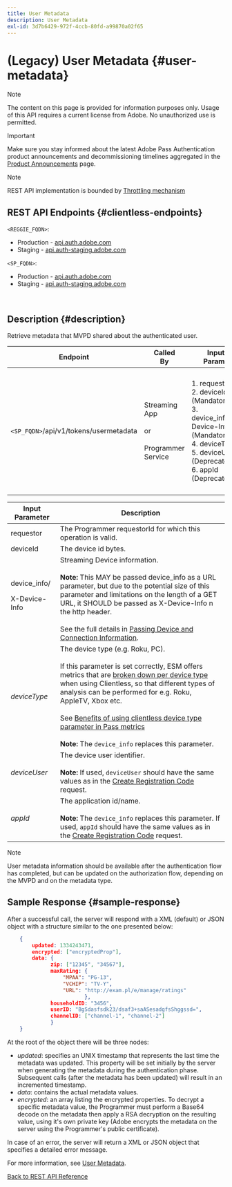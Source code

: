 ```yaml
---
title: User Metadata
description: User Metadata
exl-id: 3d7b6429-972f-4ccb-80fd-a99870a02f65
---
```

# (Legacy) User Metadata {#user-metadata}

>[!NOTE]
>
>The content on this page is provided for information purposes only. Usage of this API requires a current license from Adobe. No unauthorized use is permitted.

>[!IMPORTANT]
>
> Make sure you stay informed about the latest Adobe Pass Authentication product announcements and decommissioning timelines aggregated in the [Product Announcements](/help/authentication/product-announcements.md) page.

>[!NOTE]
>
> REST API implementation is bounded by [Throttling mechanism](/help/authentication/integration-guide-programmers/throttling-mechanism.md)

## REST API Endpoints {#clientless-endpoints}

`<REGGIE_FQDN>`:

* Production - [api.auth.adobe.com](http://api.auth.adobe.com/)
* Staging - [api.auth-staging.adobe.com](http://api.auth-staging.adobe.com/)

`<SP_FQDN>`:

* Production - [api.auth.adobe.com](http://api.auth.adobe.com/)
* Staging - [api.auth-staging.adobe.com](http://api.auth-staging.adobe.com/)

</br>

## Description {#description}

Retrieve metadata that MVPD shared about the authenticated user.

  
| Endpoint | Called  </br>By | Input   </br>Params | HTTP  </br>Method | Response | HTTP  </br>Response |
| --- | --- | --- | --- | --- | --- |
| `<SP_FQDN>`/api/v1/tokens/usermetadata | Streaming App</br></br>or</br></br>Programmer Service | 1.  requestor</br>2.  deviceId (Mandatory)</br>3.  device_info/X-Device-Info (Mandatory)</br>4.  deviceType</br>5.  deviceUser (Deprecated)</br>6.  appId (Deprecated) | GET | XML or JSON containing user metadata or error details if unsuccessful. | 200 - Success<p>404 - No metadata found<p>412 - Invalid AuthN Token (e.g., expired token) |

  
| Input Parameter              | Description                                                                                                                                                                                                                                                                                                                                                                                                                                                                                                                                                                                                                                                     |
|------------------------------|-----------------------------------------------------------------------------------------------------------------------------------------------------------------------------------------------------------------------------------------------------------------------------------------------------------------------------------------------------------------------------------------------------------------------------------------------------------------------------------------------------------------------------------------------------------------------------------------------------------------------------------------------------------------|
| requestor                    | The Programmer requestorId for which this operation is valid.                                                                                                                                                                                                                                                                                                                                                                                                                                                                                                                                                                                                   |
| deviceId                     | The device id bytes.                                                                                                                                                                                                                                                                                                                                                                                                                                                                                                                                                                                                                                            |
| device_info/<p>X-Device-Info | Streaming Device information.</br></br> **Note:** This MAY be passed device_info as a URL parameter, but due to the potential size of this parameter and limitations on the length of a GET URL, it SHOULD be passed as X-Device-Info n the http header. </br></br> See the full details in [Passing Device and Connection Information](/help/authentication/integration-guide-programmers/legacy/client-information/passing-client-information-device-connection-and-application.md).                                                                                                                                                                                                    |
| _deviceType_                 | The device type (e.g. Roku, PC).</br></br> If this parameter is set correctly, ESM offers metrics that are [broken down per device type](/help/authentication/integration-guide-programmers/features-premium/esm/entitlement-service-monitoring-overview.md#progr-filter-metrics) when using Clientless, so that different types of analysis can be performed for e.g. Roku, AppleTV, Xbox etc.</br></br> See [Benefits of using clientless device type parameter in Pass metrics](/help/authentication/integration-guide-programmers/legacy/notes-technical/benefits-of-using-the-clientless-devicetype-parameter-in-pass-metrics.md) </br></br> **Note:** The `device_info` replaces this parameter. |
| _deviceUser_                 | The device user identifier.</br></br> **Note:** If used, `deviceUser` should have the same values as in the [Create Registration Code](/help/authentication/integration-guide-programmers/legacy/rest-api-v1/apis/registration-code-request.md) request.                                                                                                                                                                                                                                                                                                                                                                                                        |
| _appId_                      | The application id/name. </br></br> **Note:** The `device_info` replaces this parameter. If used, `appId` should have the same values as in the [Create Registration Code](/help/authentication/integration-guide-programmers/legacy/rest-api-v1/apis/registration-code-request.md) request.                                                                                                                                                                                                                                                                                                                                                                    |

>[!NOTE] 
> 
>User metadata information should be available after the authentication flow has completed, but can be updated on the authorization flow, depending on the MVPD and on the metadata type.




## Sample Response {#sample-response}

After a successful call, the server will respond with a XML (default) or JSON object with a structure similar to the one presented below:


```JSON 
    {
        updated: 1334243471,
        encrypted: ["encryptedProp"],
        data: {
              zip: ["12345", "34567"],
              maxRating: { 
                  "MPAA": "PG-13",
                  "VCHIP": "TV-Y", 
                  "URL": "http://exam.pl/e/manage/ratings"
                         },
              householdID: "3456",
              userID: "BgSdasfsdk23/dsaf3+saASesadgfsShggssd=",
              channelID: ["channel-1", "channel-2"]
              }
    }
```

At the root of the object there will be three nodes:

* *updated*: specifies an UNIX timestamp that represents the last time the metadata was updated. This property will be set initially by the server when generating the metadata during the authentication phase. Subsequent calls (after the metadata has been updated) will result in an incremented timestamp.
* *data*: contains the actual metadata values.
* *encrypted*: an array listing the encrypted properties. To decrypt a specific metadata value, the Programmer must perform a Base64 decode on the metadata then apply a RSA decryption on the resulting value, using it's own private key (Adobe encrypts the metadata on the server using the Programmer's public certificate).

In case of an error, the server will return a XML or JSON object that specifies a detailed error message.

For more information, see [User Metadata](/help/authentication/integration-guide-programmers/features-standard/entitlements/user-metadata-feature.md).

[Back to REST API Reference](/help/authentication/integration-guide-programmers/legacy/rest-api-v1/rest-api-reference.md)
